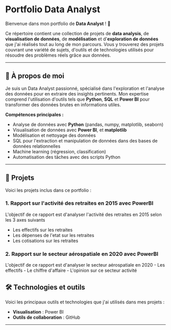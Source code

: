 # Portfolio Data Analyst

Bienvenue dans mon portfolio de **Data Analyst** ! 🎉

Ce répertoire contient une collection de projets de **data analysis**, de **visualisation de données**, de **modélisation** et d'**exploration de données** que j'ai réalisés tout au long de mon parcours. Vous y trouverez des projets couvrant une variété de sujets, d'outils et de technologies utilisés pour résoudre des problèmes réels grâce aux données.

---

## 💼 À propos de moi

Je suis un Data Analyst passionné, spécialisé dans l'exploration et l'analyse des données pour en extraire des insights pertinents. Mon expertise comprend l'utilisation d'outils tels que **Python**, **SQL** et **Power BI** pour transformer des données brutes en informations utiles. 

**Compétences principales :**
- Analyse de données avec **Python** (pandas, numpy, matplotlib, seaborn)
- Visualisation de données avec **Power BI**, et **matplotlib**
- Modélisation et nettoyage des données
- SQL pour l'extraction et manipulation de données dans des bases de données relationnelles
- Machine learning (régression, classification)
- Automatisation des tâches avec des scripts Python

---

## 📂 Projets

Voici les projets inclus dans ce portfolio :

### 1. **Rapport sur l'activité des retraites en 2015 avec PowerBI**
L'objectif de ce rapport est d'analyser l'activité des retraites en 2015 selon les 3 axes suivants
 - Les effectifs sur les retraites
 - Les dépenses de l'etat sur les retraites
 - Les cotisations sur les retraites

### 2. **Rapport sur le secteur aérospatiale en 2020 avec PowerBI**
L'objectif de ce rapport est d'analyser le secteur aérospatiale en 2020
    - Les effectifs
    - Le chiffre d'affaire
    - L'opinion sur ce secteur activité


## 🛠️ Technologies et outils

Voici les principaux outils et technologies que j'ai utilisés dans mes projets :

- **Visualisation** : Power BI
- **Outils de collaboration** : GitHub

---




